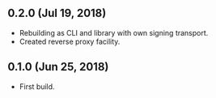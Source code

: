 ## 0.2.0 (Jul 19, 2018)

  * Rebuilding as CLI and library with own signing transport.
  * Created reverse proxy facility.

## 0.1.0 (Jun 25, 2018)

  * First build.
